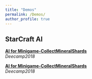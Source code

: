 ```yaml
---
title: "Demos"
permalink: /Demos/
author_profile: true
---
```


## StarCraft AI

<b>[AI for Minigame-CollectMineralShards](http://ericonaldo.github.io/files/SC_AI_for_Minigame-BuildMarines.mp4)</b> <br>
<i>Deecamp2018</i>

<b>[AI for Minigame-CollectMineralShards](http://ericonaldo.github.io/files/SC_AI_for_Minigame-CollectMineralShards.mp4)</b> <br>
<i>Deecamp2018</i>